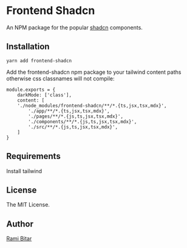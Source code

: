 # Frontend Shadcn  

An NPM package for the popular [shadcn](https://ui.shadcn.com) components.

## Installation

```shell
yarn add frontend-shadcn
```

Add the frontend-shadcn npm package to your tailwind content paths otherwise css classnames will not compile:

```
module.exports = {
	darkMode: ['class'],
	content: [
    './node_modules/frontend-shadcn/**/*.{ts,jsx,tsx,mdx}',
		'./app/**/*.{ts,jsx,tsx,mdx}',
		'./pages/**/*.{js,ts,jsx,tsx,mdx}',
		'./components/**/*.{js,ts,jsx,tsx,mdx}',
		'./src/**/*.{js,ts,jsx,tsx,mdx}',
	]
}
```

## Requirements

Install tailwind
                                                   
## License

The MIT License.

## Author

[Rami Bitar](https://github.com/rbitar)



